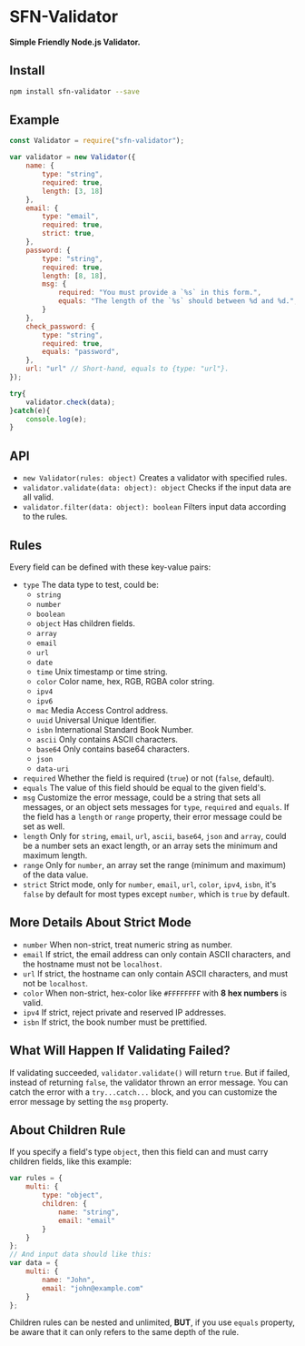# SFN-Validator

**Simple Friendly Node.js Validator.**

## Install

```sh
npm install sfn-validator --save
```

## Example

```javascript
const Validator = require("sfn-validator");

var validator = new Validator({
    name: {
        type: "string",
        required: true,
        length: [3, 18]
    },
    email: {
        type: "email",
        required: true,
        strict: true,
    },
    password: {
        type: "string",
        required: true,
        length: [8, 18],
        msg: {
            required: "You must provide a `%s` in this form.",
            equals: "The length of the `%s` should between %d and %d.",
        }
    },
    check_password: {
        type: "string",
        required: true,
        equals: "password",
    },
    url: "url" // Short-hand, equals to {type: "url"}.
});

try{
    validator.check(data);
}catch(e){
    console.log(e);
}
```

## API

- `new Validator(rules: object)` Creates a validator with specified rules.
- `validator.validate(data: object): object` Checks if the input data are all 
    valid.
- `validator.filter(data: object): boolean` Filters input data according to 
    the rules.

## Rules

Every field can be defined with these key-value pairs:

- `type` The data type to test, could be:
    - `string`
    - `number`
    - `boolean`
    - `object` Has children fields.
    - `array`
    - `email`
    - `url`
    - `date`
    - `time` Unix timestamp or time string.
    - `color` Color name, hex, RGB, RGBA color string.
    - `ipv4`
    - `ipv6`
    - `mac` Media Access Control address.
    - `uuid` Universal Unique Identifier. 
    - `isbn` International Standard Book Number.
    - `ascii` Only contains ASCII characters.
    - `base64` Only contains base64 characters.
    - `json`
    - `data-uri`
- `required` Whether the field is required (`true`) or not (`false`, default).
- `equals` The value of this field should be equal to the given field's.
- `msg` Customize the error message, could be a string that sets all messages,
    or an object sets messages for `type`, `required` and `equals`. If the 
    field has a `length` or `range` property, their error message could be 
    set as well.
- `length` Only for `string`, `email`, `url`, `ascii`, `base64`, `json` and 
    `array`, could be a number sets an exact length, or an array sets the 
    minimum and maximum length.
- `range` Only for `number`, an array set the range (minimum and maximum) of 
    the data value.
- `strict` Strict mode, only for `number`, `email`, `url`, `color`, `ipv4`, 
    `isbn`, it's `false` by default for most types except `number`, which is 
    `true` by default.

## More Details About Strict Mode

- `number` When non-strict, treat numeric string as number.
- `email` If strict, the email address can only contain ASCII characters, and 
    the hostname must not be `localhost`.
- `url` If strict, the hostname can only contain ASCII characters, and must 
    not be `localhost`.
- `color` When non-strict, hex-color like `#FFFFFFFF` with **8 hex numbers** 
    is valid.
- `ipv4` If strict, reject private and reserved IP addresses.
- `isbn` If strict, the book number must be prettified.

## What Will Happen If Validating Failed?

If validating succeeded, `validator.validate()` will return `true`. But if 
failed, instead of returning `false`, the validator thrown an error message.
You can catch the error with a `try...catch...` block, and you can customize 
the error message by setting the `msg` property.

## About Children Rule

If you specify a field's type `object`, then this field can and must carry 
children fields, like this example:

```javascript
var rules = {
    multi: {
        type: "object",
        children: {
            name: "string",
            email: "email"
        }
    }
};
// And input data should like this:
var data = {
    multi: {
        name: "John",
        email: "john@example.com"
    }
};
```

Children rules can be nested and unlimited, **BUT**, if you use `equals` 
property, be aware that it can only refers to the same depth of the rule.
